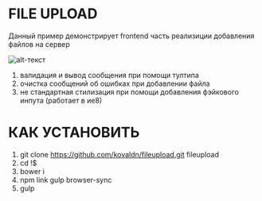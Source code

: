 # FILE UPLOAD

Данный пример демонстрирует frontend часть реализиции добавления файлов на сервер

![alt-текст](https://github.com/kovaldn/fileupload/blob/master/src/img/screen.png "FILE UPLOAD")

1. валидация и вывод сообщения при помощи тултипа 
2. очистка сообщений об ошибках при добавлении файла
3. не стандартная стилизация при помощи добавления фэйкового инпута (работает в ие8)

# КАК УСТАНОВИТЬ

1. git clone https://github.com/kovaldn/fileupload.git fileupload
2. cd !$
3. bower i
4. npm link gulp browser-sync
5. gulp
